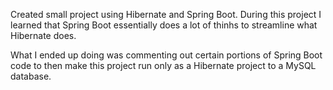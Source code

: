 Created small project using Hibernate and Spring Boot. During this project I learned that Spring Boot essentially does a lot of thinhs to streamline what Hibernate does.

What I ended up doing was commenting out certain portions of Spring Boot code to then make this project run only as a Hibernate project to a MySQL database.
